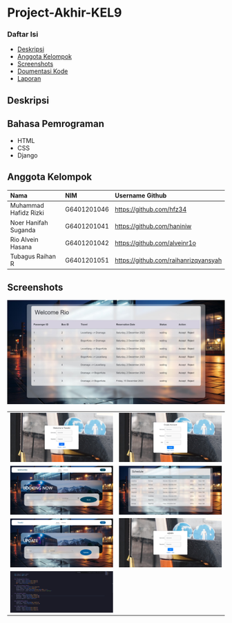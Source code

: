 # Project-Akhir-KEL9

### Daftar Isi

- [Deskripsi](#deskripsi)
- [Anggota Kelompok](#anggota-kelompok)
- [Screenshots](#screenshot)
- [Doumentasi Kode](#Dokumentasi-Kode-dan-SQL)
- [Laporan](#Link-Laporan)

## Deskripsi 


## Bahasa Pemrograman
- HTML
- CSS
- Django

## Anggota Kelompok
| Nama                  | NIM           | Username Github                   |
| :-------------------- | :------------ | :-------------------------------- |
| Muhammad Hafidz Rizki | G6401201046   | https://github.com/hfz34          |
| Noer Hanifah Suganda  | G6401201041   | https://github.com/haniniw        |
| Rio Alvein Hasana     | G6401201042   | https://github.com/alveinr1o      |
| Tubagus Raihan R      | G6401201051   | https://github.com/raihanrizqyansyah|


## Screenshots

<table>
  <tbody>
    <tr>
      <td><img src='screenshots/userlogin.jpeg'></td>
      <td><img src='screenshots/userregis.jpeg'></td>
    </tr>
    <tr>
      <td><img src='screenshots/userhomepage.jpeg'></td>
      <td><img src="screenshots/userjadwal.jpeg"></td>
    </tr>
    <tr>
      <td><img src='screenshots/useredit.jpeg'></td>
      <td><img src="screenshots/adminlogin.jpeg"></td>
    </tr>
    <tr>
      <sstd><img src='screenshots/adminmain.jpeg'></sstd>
      <td><img src="screenshots/model.jpeg"></td>
    </tr>
  </tbody>
</table>
